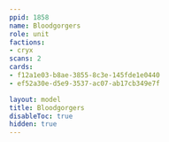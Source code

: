 ```yaml
---
ppid: 1858
name: Bloodgorgers
role: unit
factions:
- cryx
scans: 2
cards:
- f12a1e03-b8ae-3855-8c3e-145fde1e0440
- ef52a30e-d5e9-3537-ac07-ab17cb349e7f

layout: model
title: Bloodgorgers
disableToc: true
hidden: true
---
```


